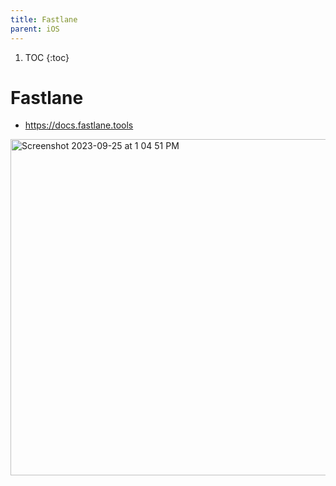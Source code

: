```yaml
---
title: Fastlane
parent: iOS
---
```


1. TOC
{:toc}
# Fastlane

- https://docs.fastlane.tools

  
<img width="538" alt="Screenshot 2023-09-25 at 1 04 51 PM" src="https://github.com/mobiledge/ios-development/assets/6307250/10fcc9e0-7e15-46f9-a1ae-7f99186dca84">
